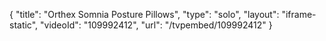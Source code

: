 {
    "title": "Orthex Somnia Posture Pillows",
    "type": "solo",
    "layout": "iframe-static",
    "videoId": "109992412",
    "url": "\/tvpembed\/109992412"
}